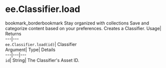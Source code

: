  
#  ee.Classifier.load 
bookmark_borderbookmark Stay organized with collections  Save and categorize content based on your preferences.
Creates a Classifier. 
Usage| Returns  
---|---  
`ee.Classifier.load(id)`| Classifier  
Argument| Type| Details  
---|---|---  
`id`| String| The Classifier's Asset ID.  
